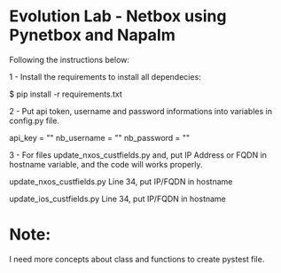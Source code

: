 # Evolution Lab - Netbox using Pynetbox and Napalm

Following the instructions below:

1 - Install the requirements to install all dependecies:

$ pip install -r requirements.txt

2 - Put api token, username and password informations into variables in config.py file.

api_key = ""
nb_username = ""
nb_password = ""

3 - For files update_nxos_custfields.py and, put IP Address or FQDN in hostname variable, and the code will works properly.

update_nxos_custfields.py
Line 34, put IP/FQDN in hostname

update_ios_custfields.py
Line 34, put IP/FQDN in hostname


# Note:
I need more concepts about class and functions to create pystest file.
